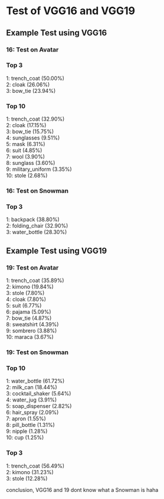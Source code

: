 # Test of VGG16 and VGG19

## Example Test using VGG16

### 16: Test on Avatar

### Top 3

1: trench_coat (50.00%)</br>
2: cloak (26.06%)</br>
3: bow_tie (23.94%)</br>

### Top 10

1: trench_coat (32.90%)</br>
2: cloak (17.15%)</br>
3: bow_tie (15.75%)</br>
4: sunglasses (9.51%)</br>
5: mask (6.31%)</br>
6: suit (4.85%)</br>
7: wool (3.90%)</br>
8: sunglass (3.60%)</br>
9: military_uniform (3.35%)</br>
10: stole (2.68%)</br>

### 16: Test on Snowman

### Top 3

1: backpack (38.80%)</br>
2: folding_chair (32.90%)</br>
3: water_bottle (28.30%)</br>

## Example Test using VGG19

### 19: Test on Avatar

1: trench_coat (35.89%)</br>
2: kimono (19.84%)</br>
3: stole (7.80%)</br>
4: cloak (7.80%)</br>
5: suit (6.77%)</br>
6: pajama (5.09%)</br>
7: bow_tie (4.87%)</br>
8: sweatshirt (4.39%)</br>
9: sombrero (3.88%)</br>
10: maraca (3.67%)</br>

### 19: Test on Snowman

### Top 10

1: water_bottle (61.72%)</br>
2: milk_can (18.44%)</br>
3: cocktail_shaker (5.64%)</br>
4: water_jug (3.91%)</br>
5: soap_dispenser (2.82%)</br>
6: hair_spray (2.09%)</br>
7: apron (1.55%)</br>
8: pill_bottle (1.31%)</br>
9: nipple (1.28%)</br>
10: cup (1.25%)</br>

### Top 3

1: trench_coat (56.49%)</br>
2: kimono (31.23%)</br>
3: stole (12.28%)</br>

conclusion, VGG16 and 19 dont know what a Snowman is haha
